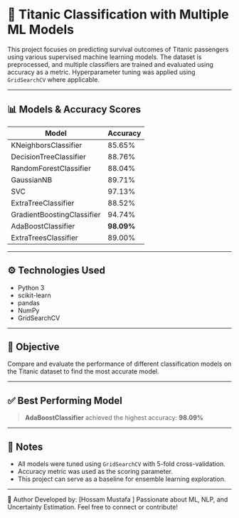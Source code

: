 # 🎯 Titanic Classification with Multiple ML Models

This project focuses on predicting survival outcomes of Titanic passengers using various supervised machine learning models. The dataset is preprocessed, and multiple classifiers are trained and evaluated using accuracy as a metric. Hyperparameter tuning was applied using `GridSearchCV` where applicable.

---

## 📊 Models & Accuracy Scores

| Model                        | Accuracy   |
|-----------------------------|------------|
| KNeighborsClassifier         | 85.65%     |
| DecisionTreeClassifier       | 88.76%     |
| RandomForestClassifier       | 88.04%     |
| GaussianNB                   | 89.71%     |
| SVC                          | 97.13%     |
| ExtraTreeClassifier          | 88.52%     |
| GradientBoostingClassifier   | 94.74%     |
| AdaBoostClassifier           | **98.09%** |
| ExtraTreesClassifier         | 89.00%     |

---

## ⚙️ Technologies Used

- Python 3
- scikit-learn
- pandas
- NumPy
- GridSearchCV

---

## 🧠 Objective

Compare and evaluate the performance of different classification models on the Titanic dataset to find the most accurate model.

---


## ✅ Best Performing Model

> **AdaBoostClassifier** achieved the highest accuracy: **98.09%**

---

## 📌 Notes

- All models were tuned using `GridSearchCV` with 5-fold cross-validation.
- Accuracy metric was used as the scoring parameter.
- This project can serve as a baseline for ensemble learning exploration.

---


🧠 Author
Developed by: [Hossam Mustafa ]
Passionate about ML, NLP, and Uncertainty Estimation.
Feel free to connect or contribute!


